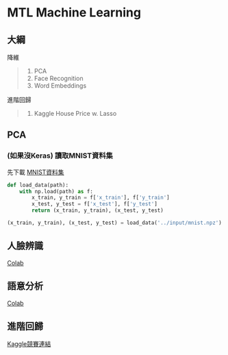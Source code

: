 # MTL Machine Learning

## 大綱

降維

> 1. PCA
> 2. Face Recognition
> 3. Word Embeddings

進階回歸

> 1. Kaggle House Price w. Lasso

## PCA

### (如果沒Keras) 讀取MNIST資料集

先下載 [MNIST資料集](https://storage.googleapis.com/tensorflow/tf-keras-datasets/mnist.npz)

```python
def load_data(path):
    with np.load(path) as f:
        x_train, y_train = f['x_train'], f['y_train']
        x_test, y_test = f['x_test'], f['y_test']
        return (x_train, y_train), (x_test, y_test)

(x_train, y_train), (x_test, y_test) = load_data('../input/mnist.npz')
```

## 人臉辨識

[Colab](https://colab.research.google.com/drive/1pk1Vnqh5S0eEZq99BmItU12CNah4D_It)

## 語意分析

[Colab](https://colab.research.google.com/drive/1QXW5-A-Wxx1fsPxpyYFs6E-S3bVtuMTU)

## 進階回歸

[Kaggle競賽連結](https://www.kaggle.com/c/house-prices-advanced-regression-techniques)
